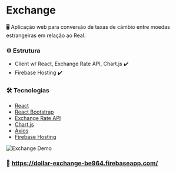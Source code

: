 # Exchange

<p> 🖥 Aplicação web para conversão de taxas de câmbio entre moedas estrangeiras em relação ao Real. </p>

### ⚙️ Estrutura

- Client w/ React, Exchange Rate API, Chart.js ✔️
- Firebase Hosting ✔️
 
### 🛠 Tecnologias
- [React](https://pt-br.reactjs.org/)
- [React Bootstrap](https://react-bootstrap.github.io/)
- [Exchange Rate API](https://exchangeratesapi.io/)
- [Chart.js](https://www.chartjs.org/)
- [Axios](https://axios-http.com/)
- [Firebase Hosting](https://firebase.google.com/docs/hosting)

![Exchange Demo](demo/exchangedemo.gif)

### 🚀  https://dollar-exchange-be964.firebaseapp.com/

